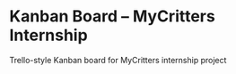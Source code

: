 # Kanban Board – MyCritters Internship
Trello-style Kanban board for MyCritters internship project

